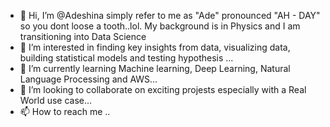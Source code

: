 - 👋 Hi, I’m @Adeshina simply refer to me as "Ade" pronounced "AH - DAY" so you dont loose a tooth..lol. My background is in Physics and I am transitioning into Data Science
- 👀 I’m interested in finding key insights from data, visualizing data, building statistical models and testing hypothesis ...
- 🌱 I’m currently learning Machine learning, Deep Learning, Natural Language Processing and AWS...
- 💞️ I’m looking to collaborate on exciting projests especially with a Real World use case...
- 📫 How to reach me ..
